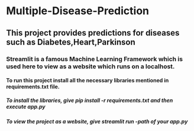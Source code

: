 # Multiple-Disease-Prediction<br>
## This project provides predictions for diseases such as Diabetes,Heart,Parkinson<br>
### Streamlit is a famous Machine Learning Framework which is used here to view as a website which runs on a localhost.<br>
#### To run this project install all the necessary libraries mentioned in requirements.txt file.<br>
##### To install the libraries, give pip install -r requirements.txt and then execute app.py<br>
##### To view the project as a website, give streamlit run -path of your app.py



